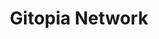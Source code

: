 ---
layout: default
######## CARD FRONT VARIABLE
img: gitopia.png
# kind blockchain : tendermint, polkadot, ethereum, near, move.
kind_blockchain: tendermint
title: Gitopia Network 
modal: gitopia-testnet
# status
# - finished
# - ongoing
# - cancel
# - preparations / other
status: ongoing

######## DETAILS USED MODAL
website: "https://gitopia.com"
event_name: "Testnet Chain Janus Testnet 2"
event_link:  "https://gitopia.explorers.guru/validator/gitopiavaloper1zwjdxszdlnx23t4qj6pmf695qlwlyfu5ztauw6"
node_id: "<code>gitopiavaloper1zwjdxszdlnx23t4qj6pmf695qlwlyfu5ztauw6</code>"

######### TECHNOLOGY
os: Ubuntu 22.04
monitoring: Grafana, Prometheus, Telegraf
monitoring_pdf: RoomIT_Gitopia-Grafana.pdf
security: "Audit (Lynis and Greenbonde), Hardening CIS"
network: "Wireguard (Communication between Machine)"

######## INFRASTRUCTURE
# if kind_blockchain is tendermint,please assign  tendermint_ of value
tendermint_monitoring: "https://testnet.roomit.xyz"
tendermint_rpc: "https://rpc.gitopia.roomit.xyz"
tendermint_api: "https://api.gitopia.roomit.xyz"
tendermint_grpc: "https://grpc.gitopia.roomit.xyz"
tendermint_grpc_web:
---